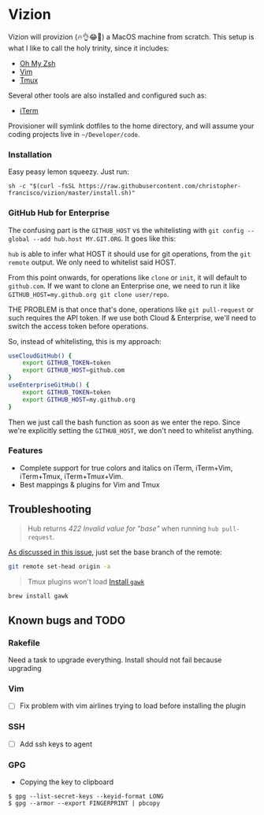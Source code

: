 # Vizion

Vizion will provizion (🔥👌😂💯) a MacOS machine from scratch. This setup is what I like to call the holy trinity, since it includes:
 - [Oh My Zsh](https://ohmyz.sh/)
 - [Vim](https://www.vim.org/)
 - [Tmux](https://github.com/tmux/tmux)

Several other tools are also installed and configured such as:
 - [iTerm](https://www.iterm2.com/)

Provisioner will symlink dotfiles to the home directory, and will assume your coding projects live in `~/Developer/code`.

### Installation
Easy peasy lemon squeezy. Just run:

```
sh -c "$(curl -fsSL https://raw.githubusercontent.com/christopher-francisco/vizion/master/install.sh)"
```

### GitHub Hub for Enterprise

The confusing part is the `GITHUB_HOST` vs the whitelisting with `git config --global --add hub.host MY.GIT.ORG`. It goes like this:

`hub` is able to infer what HOST it should use for git operations, from the `git remote` output. We only need to whitelist said HOST.

From this point onwards, for operations like `clone` or `init`, it will default to `github.com`. If we want to clone an Enterprise one, we need to run it like `GITHUB_HOST=my.github.org git clone user/repo`.

THE PROBLEM is that once that's done, operations like `git pull-request` or such requires the API token. If we use both Cloud & Enterprise, we'll need to switch the access token before operations.


So, instead of whitelisting, this is my approach:

```bash
useCloudGitHub() {
    export GITHUB_TOKEN=token
    export GITHUB_HOST=github.com
}
useEnterpriseGitHub() {
    export GITHUB_TOKEN=token
    export GITHUB_HOST=my.github.org
}
```

Then we just call the bash function as soon as we enter the repo. Since we're explicitly setting the `GITHUB_HOST`, we don't need to whitelist anything.

### Features
 - Complete support for true colors and italics on iTerm, iTerm+Vim, iTerm+Tmux, iTerm+Tmux+Vim.
 - Best mappings & plugins for Vim and Tmux

## Troubleshooting
>Hub returns *422 Invalid value for "base"* when running `hub pull-request`.

[As discussed in this issue](https://github.com/github/hub/issues/154#issuecomment-410277347), just set the base branch of the remote:

```bash
git remote set-head origin -a
```

> Tmux plugins won't load
[Install `gawk`](https://github.com/tmux-plugins/tpm/issues/146)
```bash
brew install gawk
```

## Known bugs and TODO
### Rakefile
Need a task to upgrade everything. Install should not fail because upgrading

### Vim
 - [ ] Fix problem with vim airlines trying to load before installing the plugin

### SSH
 - [ ] Add ssh keys to agent

### GPG
 - Copying the key to clipboard
```
$ gpg --list-secret-keys --keyid-format LONG
$ gpg --armor --export FINGERPRINT | pbcopy
```
